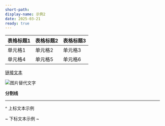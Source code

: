 ```yaml
---
short-path: 
display-name: 示例2
date: 2025-03-21
ready: true
---
```


| 表格标题1 | 表格标题2 | 表格标题3 |
|-------|-------|-------|
| 单元格1  | 单元格2  | 单元格3  |
| 单元格4  | 单元格5  | 单元格6  |

[链接文本](https://www.example.com)

![图片替代文字](https://picsum.photos/1500)

**分割线**

---

^ 上标文本示例

~ 下标文本示例 ~
